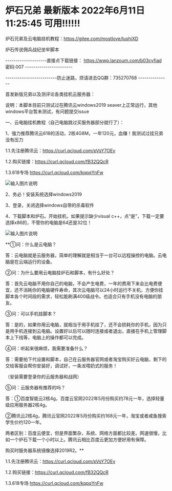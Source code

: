 # 炉石兄弟   最新版本 2022年6月11日 11:25:45 可用!!!!!!

炉石兄弟及云电脑挂机教程：https://gitee.com/mostlove/lushiXD

炉石传说佣兵战纪坐牢脚本

--------------------直接点下载链接： https://wwp.lanzoum.com/b03cyfiad 密码:007   -----------------------

-------------------------防止迷路，烦请进去QQ群：735270768 ---------------

首发新版兄弟以及测评论各类挂机云服务器：



说明：本脚本目前只测试过在腾讯云windows2019 seaver上正常运行，其他windows平台暂未测试，有问题提交issue

一、云电脑挂机教程（自己电脑跳过买服务器部分就行了）：

1、强力推荐腾讯云618的活动，2核4G8M，一年120元，血赚！我测试过挂兄弟没有压力

1.1.先注册腾讯云：https://curl.qcloud.com/pVsY7OEy

1.2.购买链接：https://curl.qcloud.com/fB32QQcR

1.3.618专场 https://curl.qcloud.com/kqpqYnFw

![输入图片说明](https://gitee.com/mostlove/lushiXD/raw/master/%E5%BE%AE%E4%BF%A1%E6%88%AA%E5%9B%BE_20220503130652.png)

2、务必！安装系统选择windows2019

3、登录，关闭选择windows自带的杀毒软件

4、下载脚本和炉石。开始挂机，如果提示缺少visual c++，点“是”，下载一定要选择x86的，不管你的电脑是64还是32位！

![输入图片说明](https://gitee.com/mostlove/lushiXD/raw/master/%E6%97%A0%E6%A0%87%E9%A2%98.png)



 **①问：什么是云电脑？

答：云电脑就是云服务器，简单的理解就是相当于一台可以远程操控的电脑。云电脑是在云端运行的设备。

②问：为什么要用云电脑挂炉石和脚本，有什么好处？

答：首先云电脑不用你自己的电脑，不会产生电费，一年的费用下来会比电费便宜，还不消耗你的电脑硬件寿命，其次云电脑可以24小时运行不关机，方便你挂脚本各个时间段的需求，轻松能刷满400级战令。也适合只有手机没有电脑的朋友。

③问：可以手机挂脚本？

答：是的，如果你用云电脑，就相当于用手机挂了，还不会损耗你的手机，因为只是用手机连接到云电脑。设置好以后可以随时连接或者退出，直接在手机上管理脚本上下线等，电脑上的操作都可以完成。

④问：听起来很麻烦，我需要准备什么？

答：需要拍下代设置和脚本，自己在云服务器官网或者淘宝购买好云电脑，剩下的交给客服会帮你安装好，调试好，一条龙喂奶式的服务！

（安装需要登录你的云服务器和战网）

 

⑤问：云服务器有推荐的吗？

答：①百度智能云2核4g，百度云官网2022年5月份购买约78元一年，选择轻量级应用服务器2核4g。

②腾讯云2核4g，腾讯云官网2022年5月份购买约168元一年，淘宝或者咸鱼搜索学生价约120一年。

两者区别：百度云便宜，但是界面繁杂，系统、网络方面都比较差。网速很慢，比如一个炉石下载一个小时以上。腾讯云相比百度云更加方便好用有保障。

购买时服务器系统镜像选择2019R2。** 

1.1.先注册腾讯云：https://curl.qcloud.com/pVsY7OEy

1.2.购买链接：https://curl.qcloud.com/fB32QQcR

1.3.618专场 https://curl.qcloud.com/kqpqYnFw
